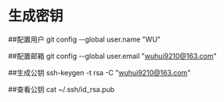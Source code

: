 # 生成密钥

##配置用户
git config --global user.name "WU"  

##配置邮箱
git config --global user.email "wuhui9210@163.com" 

##生成公钥
ssh-keygen -t rsa -C "wuhui9210@163.com"

##查看公钥
cat ~/.ssh/id_rsa.pub


